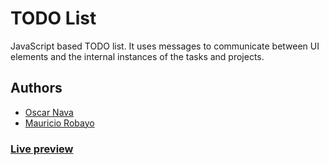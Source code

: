 # TODO List

JavaScript based TODO list. It uses messages to communicate between UI elements and the internal instances of the tasks and projects.


## Authors

- [Oscar Nava](https://github.com/oscarnava)
- [Mauricio Robayo](https://github.com/MauricioRobayo)

### [Live preview](https://raw.githack.com/MauricioRobayo/todo-list/todo-list/dist/index.html)
